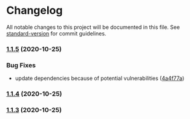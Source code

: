 # Changelog

All notable changes to this project will be documented in this file. See [standard-version](https://github.com/conventional-changelog/standard-version) for commit guidelines.

### [1.1.5](https://github.com/AlejandroFabianCampos/react-native-awesome-text-input/compare/v1.1.4...v1.1.5) (2020-10-25)


### Bug Fixes

* update dependencies because of potential vulnerabilities ([4a4f77a](https://github.com/AlejandroFabianCampos/react-native-awesome-text-input/commit/4a4f77aac0e9a9b62831083bc599ca96a012cc4e))

### [1.1.4](https://github.com/AlejandroFabianCampos/react-native-awesome-text-input/compare/v1.1.3...v1.1.4) (2020-10-25)

### [1.1.3](https://github.com/AlejandroFabianCampos/react-native-awesome-text-input/compare/v1.0.1...v1.1.3) (2020-10-25)
